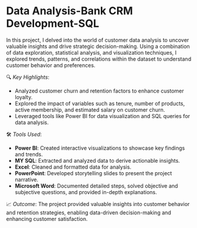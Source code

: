 # Data Analysis-Bank CRM Development-SQL
In this project, I delved into the world of customer data analysis to uncover valuable insights and drive strategic decision-making. Using a combination of data exploration, statistical analysis, and visualization techniques, I explored trends, patterns, and correlations within the dataset to understand customer behavior and preferences.

🔍 *Key Highlights*:
- Analyzed customer churn and retention factors to enhance customer loyalty.
- Explored the impact of variables such as tenure, number of products, active membership, and estimated salary on customer churn.
- Leveraged tools like Power BI for data visualization and SQL queries for data analysis.

🛠️ *Tools Used*:
- **Power BI**: Created interactive visualizations to showcase key findings and trends.
- **MY SQL**: Extracted and analyzed data to derive actionable insights.
- **Excel**: Cleaned and formatted data for analysis.
- **PowerPoint**: Developed storytelling slides to present the project narrative.
- **Microsoft Word**: Documented detailed steps, solved objective and subjective questions, and provided in-depth explanations.

📈 *Outcome*:
The project provided valuable insights into customer behavior and retention strategies, enabling data-driven decision-making and enhancing customer satisfaction.
